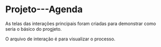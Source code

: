 # Projeto---Agenda

As telas das interações principais foram criadas para demonstrar como seria o básico do progjeto.

O arquivo de interação é para visualizar o processo.
